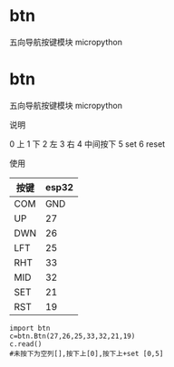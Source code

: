 # btn
五向导航按键模块 micropython
# btn
五向导航按键模块 micropython

 说明  
 
0 上 1 下 2 左 3 右 4 中间按下 5 set 6 reset  

使用


|按键|esp32|
|-|-|
|COM|GND|
|UP|27|
|DWN|26|
|LFT|25|
|RHT|33|
|MID|32|
|SET|21|
|RST|19|



```
import btn
c=btn.Btn(27,26,25,33,32,21,19)
c.read()
#未按下为空列[],按下上[0],按下上+set [0,5]
```
